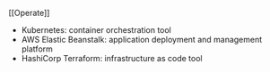 [[Operate]]
-   Kubernetes: container orchestration tool
-   AWS Elastic Beanstalk: application deployment and management platform
-   HashiCorp Terraform: infrastructure as code tool